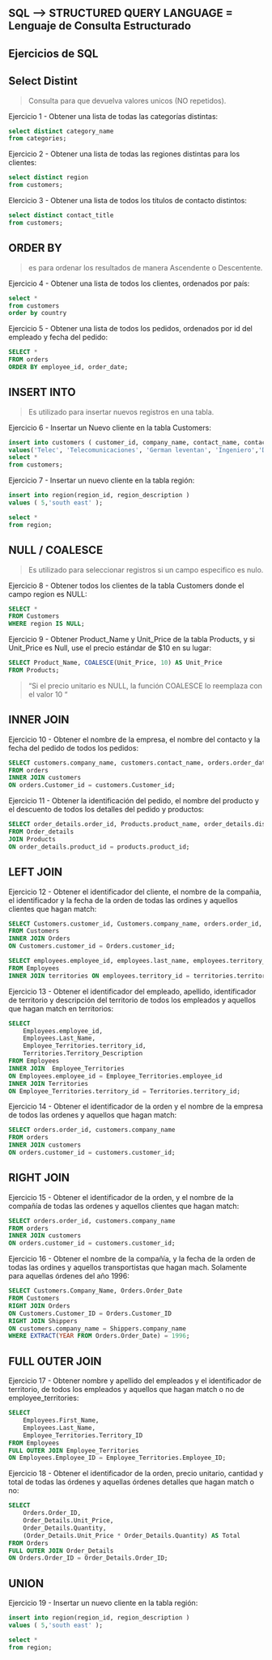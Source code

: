 SQL -->  STRUCTURED QUERY LANGUAGE = Lenguaje de Consulta Estructurado
---

Ejercicios de SQL
--

Select Distint 
-
>Consulta para que devuelva valores unicos (NO repetidos).

Ejercicio 1 -	Obtener una lista de todas las categorías distintas:

```sql
select distinct category_name
from categories;
``` 


Ejercicio 2 - Obtener una lista de todas las regiones distintas para los clientes:

```sql
select distinct region
from customers;
```


Elercicio 3 - Obtener una lista de todos los títulos de contacto distintos:

```sql
select distinct contact_title
from customers;
```



ORDER BY
-
>es para ordenar los resultados de manera Ascendente o Descentente.

Ejercicio 4 - Obtener una lista de todos los clientes, ordenados por país:

```sql
select *
from customers
order by country 
```


Ejercicio 5 - Obtener una lista de todos los pedidos, ordenados por id del empleado y fecha del pedido:

```sql
SELECT *
FROM orders
ORDER BY employee_id, order_date; 
```



INSERT INTO 
-

>Es utilizado para insertar nuevos registros en una tabla.

Ejercicio 6 - Insertar un Nuevo cliente en la tabla Customers:

```sql
insert into customers ( customer_id, company_name, contact_name, contact_title, address, city, region,postal_code, country, phone, fax )
values('Telec', 'Telecomunicaciones', 'German leventan', 'Ingeniero','D Gallo 1277', 'Santa Rosa', 'Ingeniero','6300','Argentina',29541111111,null );
select *
from customers; 
```


Ejercicio 7 - Insertar un nuevo cliente en la tabla región:

```sql
insert into region(region_id, region_description )
values ( 5,'south east' );

select *
from region; 
```


NULL / COALESCE 
-

>Es utilizado para seleccionar registros si un campo especifico es nulo.

Ejercicio 8 - Obtener todos los clientes de la tabla Customers donde el campo region es NULL:

```sql
SELECT *
FROM Customers
WHERE region IS NULL; 
```


Ejercicio 9 - Obtener Product_Name y Unit_Price de la tabla Products, y si Unit_Price es Null, use el precio estándar de $10 en su lugar:

```sql
SELECT Product_Name, COALESCE(Unit_Price, 10) AS Unit_Price
FROM Products; 
```

> “Si el precio unitario es NULL, la función COALESCE lo reemplaza con el valor 10 “

INNER JOIN
-
>

Ejercicio 10 - Obtener el nombre de la empresa, el nombre del contacto y la fecha del pedido de todos los pedidos:

```sql
SELECT customers.company_name, customers.contact_name, orders.order_date
FROM orders
INNER JOIN customers 
ON orders.Customer_id = customers.Customer_id; 
```


Ejercicio 11 - Obtener la identificación del pedido, el nombre del producto y el descuento de todos los detalles del pedido y productos:

```sql
SELECT order_details.order_id, Products.product_name, order_details.discount
FROM Order_details
JOIN Products 
ON order_details.product_id = products.product_id; 
```

LEFT JOIN
-
>


Ejercicio 12 - Obtener el identificador del cliente, el nombre de la compañia, el identificador y la fecha de la orden de todas las ordines y aquellos clientes que hagan match:

```sql
SELECT Customers.customer_id, Customers.company_name, orders.order_id, orders.order_date
FROM Customers
INNER JOIN Orders 
ON Customers.customer_id = Orders.customer_id;

SELECT employees.employee_id, employees.last_name, employees.territory_id, territories.territory_description
FROM Employees
INNER JOIN territories ON employees.territory_id = territories.territory_id; 
```


Ejercicio 13 - Obtener el identificador del empleado, apellido, identificador de territorio y descripción del territorio de todos los empleados y aquellos que hagan match en territorios:

```sql
SELECT 
    Employees.employee_id, 
    Employees.Last_Name, 
    Employee_Territories.territory_id, 
    Territories.Territory_Description
FROM Employees
INNER JOIN  Employee_Territories 
ON Employees.employee_id = Employee_Territories.employee_id
INNER JOIN Territories 
ON Employee_Territories.territory_id = Territories.territory_id; 
```


Ejercicio 14 - Obtener el identificador de la orden y el nombre de la empresa de todos las ordenes y aquellos que hagan match:

```sql
SELECT orders.order_id, customers.company_name
FROM orders
INNER JOIN customers 
ON orders.customer_id = customers.customer_id;
```




RIGHT JOIN
-
>
>
Ejercicio 15 - Obtener el identificador de la orden, y el nombre de la compañía de todas las ordenes y aquellos clientes que hagan match:

```sql
SELECT orders.order_id, customers.company_name
FROM orders
INNER JOIN customers 
ON orders.customer_id = customers.customer_id; 
```

Ejercicio 16 - Obtener el nombre de la compañía, y la fecha de la orden de todas las ordines y aquellos transportistas que hagan mach. Solamente para aquellas órdenes del año 1996:

```sql
SELECT Customers.Company_Name, Orders.Order_Date
FROM Customers
RIGHT JOIN Orders 
ON Customers.Customer_ID = Orders.Customer_ID
RIGHT JOIN Shippers 
ON customers.company_name = Shippers.company_name
WHERE EXTRACT(YEAR FROM Orders.Order_Date) = 1996; 
```

FULL OUTER JOIN
-
>

Ejercicio 17 - Obtener nombre y apellido del empleados y el identificador de territorio, de todos los empleados y aquellos que hagan match o no de employee_territories:

```sql
SELECT 
    Employees.First_Name,
    Employees.Last_Name,
    Employee_Territories.Territory_ID
FROM Employees
FULL OUTER JOIN Employee_Territories 
ON Employees.Employee_ID = Employee_Territories.Employee_ID; 
```


Ejercicio 18 - Obtener el identificador de la orden, precio unitario, cantidad y total de todas las órdenes y aquellas órdenes detalles que hagan match o no:

```sql
SELECT 
    Orders.Order_ID,
    Order_Details.Unit_Price,
    Order_Details.Quantity,
    (Order_Details.Unit_Price * Order_Details.Quantity) AS Total
FROM Orders
FULL OUTER JOIN Order_Details 
ON Orders.Order_ID = Order_Details.Order_ID; 
```

UNION
-
>

Ejercicio 19 - Insertar un nuevo cliente en la tabla región:

```sql
insert into region(region_id, region_description )
values ( 5,'south east' );

select *
from region; 
```
